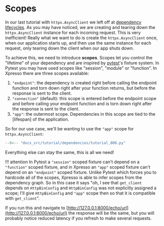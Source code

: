 
# Scopes

In our last tutorial with `httpx.AsyncClient` we left off at [dependency lifecycles].
As you may have noticed, we are creating and tearing down the `httpx.AsyncClient` instance for each incoming request.
This is very inefficient!
Really what we want to do is create the `httpx.AsyncClient` once, when our application starts up, and then use the same instance for each request, only tearing down the client when our app shuts down.

To achieve this, we need to introduce **scopes**.
Scopes let you control the "lifetime" of your dependency and are inspired by [pytest]'s fixture system.
In Pytest you may have used scopes like "session", "module" or "function".
In Xpresso there are three scopes available:

1. `"endpoint"`: the dependency is created right before calling the endpoint function and torn down right after your function returns, but before the response is sent to the client.
1. `"connection"` (default): this scope is entered before the endpoint scope and before calling your endpoint function and is torn down right after the response is sent to the client.
1. `"app"`: the outermost scope. Dependencies in this scope are tied to the [lifespan] of the application.

So for our use case, we'll be wanting to use the `"app"` scope for `httpx.AsyncClient`:

```python hl_lines="19 31"
--8<-- "docs_src/tutorial/dependencies/tutorial_006.py"
```

Everything else can stay the same, this is all we need!

!!! attention
    In Pytest a `"session"` scoped fixture can't depend on a `"function"` scoped fixture, and in Xpresso an `"app"` scoped fixture can't depend on an `"endpoint"` scoped fixture.
    Unlike Pytest which forces you to hardcode all of the scopes, Xpresso is able to infer scopes from the dependency graph.
    So in this case it says "oh, I see that `get_client` depends on `HttpBinConfig` and `HttpBinConfig` was not explicitly assigned a scope; I'll give `HttpBinConfig` and `"app"` scope then so that it is compatible with `get_client`".

If you run this and navigate to [http://127.0.0.1:8000/echo/url](http://127.0.0.1:8000/echo/url) the response will be the same, but you will probably notice reduced latency if you refresh to make several requests.

[pytest]: https://docs.pytest.org/en/6.2.x/fixture.html
[dependency lifecycles]: lifecycle.md
